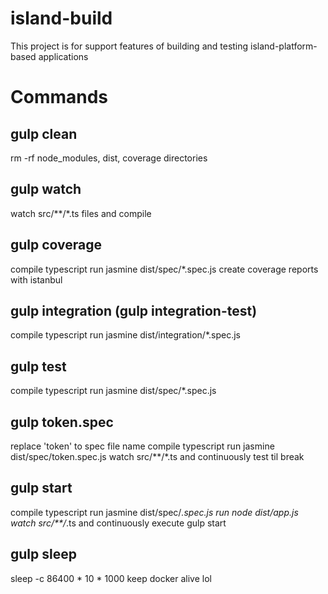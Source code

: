 # island-build
This project is for support features of building and testing island-platform-based applications

# Commands
## gulp clean
rm -rf node_modules, dist, coverage directories

## gulp watch
watch src/**/*.ts files and compile

## gulp coverage
compile typescript
run jasmine dist/spec/*.spec.js
create coverage reports with istanbul

## gulp integration (gulp integration-test)
compile typescript
run jasmine dist/integration/*.spec.js

## gulp test
compile typescript
run jasmine dist/spec/*.spec.js

## gulp token.spec
replace 'token' to spec file name
compile typescript
run jasmine dist/spec/token.spec.js
watch src/**/*.ts and continuously test til break

## gulp start
compile typescript
run jasmine dist/spec/*.spec.js
run node dist/app.js
watch src/**/*.ts and continuously execute gulp start

## gulp sleep
sleep -c 86400 * 10 * 1000
keep docker alive lol
